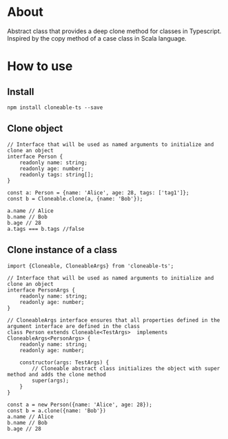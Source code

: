 # About
Abstract class that provides a deep clone method for classes in Typescript. Inspired by the copy method of a case class in Scala language. 

# How to use

## Install

    npm install cloneable-ts --save
    
## Clone object
    // Interface that will be used as named arguments to initialize and clone an object
    interface Person {
        readonly name: string;
        readonly age: number;
        readonly tags: string[];
    }
    
    const a: Person = {name: 'Alice', age: 28, tags: ['tag1']};
    const b = Cloneable.clone(a, {name: 'Bob'});
    
    a.name // Alice
    b.name // Bob
    b.age // 28
    a.tags === b.tags //false
    
## Clone instance of a class

    import {Cloneable, CloneableArgs} from 'cloneable-ts';
    
    // Interface that will be used as named arguments to initialize and clone an object
    interface PersonArgs {
        readonly name: string;
        readonly age: number;
    }
    
    // CloneableArgs interface ensures that all properties defined in the argument interface are defined in the class
    class Person extends Cloneable<TestArgs>  implements CloneableArgs<PersonArgs> {
        readonly name: string;
        readonly age: number;
        
        constructor(args: TestArgs) {
            // Cloneable abstract class initializes the object with super method and adds the clone method
            super(args);
        }
    }
    
    const a = new Person({name: 'Alice', age: 28});
    const b = a.clone({name: 'Bob'})
    a.name // Alice
    b.name // Bob
    b.age // 28
    
